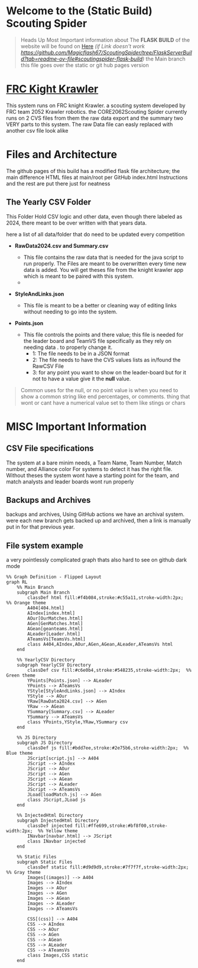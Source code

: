 # Welcome to the (Static Build) Scouting Spider 

> Heads Up Most Important information about The **FLASK BUILD**  of the website will be found on [Here](https://github.com/Magicflash67/ScoutingSpider/tree/FlaskServerBuild?tab=readme-ov-file#scoutingspider-flask-build)
>  *(if Link doesn't work https://github.com/Magicflash67/ScoutingSpider/tree/FlaskServerBuild?tab=readme-ov-file#scoutingspider-flask-build)*
> the Main branch this file goes over the static or git hub pages  version

# [FRC Kight Krawler](https://www.team2052.com/frckrawler/)
This system runs on FRC knight Krawler. a scouting system developed by FRC team 2052 Krawler robotics. the CORE2062Scouting Spider currently runs on 2 CVS files from them the raw data export and the summary two VERY parts to this system. The raw Data file can easly replaced with another csv file look alike 

# Files and Architecture
The github pages of this build has a modified flask file architecture; the main difference HTML files at main/root per GitHub index.html Instructions and the rest are put there just for neatness
## The Yearly CSV Folder
This Folder Hold CSV logic and other data, even though there labeled as 2024, there meant to be over written with that years data. 

here a list of all data/folder that do need to be updated every competition 

 - **RawData2024.csv and Summary.csv**	
	 - This file contains the raw data that is needed for the java script to run properly. The Files are meant to be overwritten every time new data is added. You will get theses file from the knight krawler app which is meant to be paired with this system.
	 - 
 - **StyleAndLinks.json**
	 - This file is meant to be a better or cleaning way of editing links without needing to go into the system. 
	 
 - **Points.json**
	 - This file controls the points and there value; this file is needed for the leader board and TeamVS file specifically as they rely on needing data . to properly change it. 
		 - 1: The file needs to be in a JSON format
		 - 2: The file needs to have the CVS values lists as in/found the RawCSV File 
		 - 3: for any point you want to show on the leader-board but for it not to have a value give it the **null** value. 

> Common uses for the null, or no point value is when you need to show a common string like end percentages, or comments. thing that wont or cant have a numerical value set to them like stings or chars 
					  

# MISC Important Information 

## CSV File specifications
The system at a bare minim needs, a Team Name, Team Number, Match number, and Alliance color  For systems to detect it has the right file. Without theses the system wont have a starting point for the team, and match analysts and leader boards wont run properly

## Backups and Archives
backups and archives, Using GitHub actions we have an archival system. were each new branch gets backed up and archived, then a link is manually put in for that previous year. 

## File system example
a very pointlessly complicated graph thats also hard to see on github dark mode
```mermaid
%% Graph Definition - Flipped Layout
graph RL
    %% Main Branch
    subgraph Main Branch
        classDef html fill:#f4b084,stroke:#c55a11,stroke-width:2px;  %% Orange theme
        A404[404.html]
        AIndex[index.html]
        AOur[OurMatches.html]
        AGen[GenMatches.html]
        AGean[geanteams.html]
        ALeader[Leader.html]
        ATeamsVs[TeamsVs.html]
        class A404,AIndex,AOur,AGen,AGean,ALeader,ATeamsVs html
    end

    %% YearlyCSV Directory
    subgraph YearlyCSV Directory
        classDef csv fill:#c6e0b4,stroke:#548235,stroke-width:2px;  %% Green theme
        YPoints[Points.json] --> ALeader
        YPoints --> ATeamsVs
        YStyle[StyleAndLinks.json] --> AIndex
        YStyle --> AOur
        YRaw[RawData2024.csv] --> AGen
        YRaw --> AGean
        YSummary[Summary.csv] --> ALeader
        YSummary --> ATeamsVs
        class YPoints,YStyle,YRaw,YSummary csv
    end

    %% JS Directory
    subgraph JS Directory
        classDef js fill:#bdd7ee,stroke:#2e75b6,stroke-width:2px;  %% Blue theme
        JScript[script.js] --> A404
        JScript --> AIndex
        JScript --> AOur
        JScript --> AGen
        JScript --> AGean
        JScript --> ALeader
        JScript --> ATeamsVs
        JLoad[loadMatch.js] --> AGen
        class JScript,JLoad js
    end

    %% InjectedHtml Directory
    subgraph InjectedHtml Directory
        classDef injected fill:#ffe699,stroke:#bf8f00,stroke-width:2px;  %% Yellow theme
        INavbar[navbar.html] --> JScript
        class INavbar injected
    end

    %% Static Files
    subgraph Static Files
        classDef static fill:#d9d9d9,stroke:#7f7f7f,stroke-width:2px;  %% Gray theme
        Images[(images)] --> A404
        Images --> AIndex
        Images --> AOur
        Images --> AGen
        Images --> AGean
        Images --> ALeader
        Images --> ATeamsVs

        CSS[(css)] --> A404
        CSS --> AIndex
        CSS --> AOur
        CSS --> AGen
        CSS --> AGean
        CSS --> ALeader
        CSS --> ATeamsVs
        class Images,CSS static
    end

